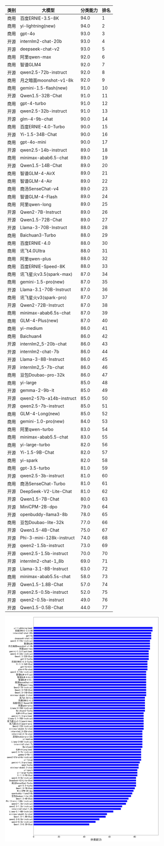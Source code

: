 
| 类别| 大模型                         | 分类能力 | 排名 |
|---|-----------------------------|------|----|
|商用|百度ERNIE-3.5-8K|94.0|1|
|商用|yi-lightning(new)|94.0|2|
|商用|gpt-4o|93.0|3|
|开源|internlm2-chat-20b|93.0|4|
|开源|deepseek-chat-v2|93.0|5|
|商用|阿里qwen-max|92.0|6|
|商用|智谱GLM4|92.0|7|
|开源|qwen2.5-72b-instruct|92.0|8|
|商用|月之暗面moonshot-v1-8k|92.0|9|
|商用|gemini-1.5-flash(new)|91.0|10|
|开源|Qwen1.5-32B-Chat|91.0|11|
|商用|gpt-4-turbo|91.0|12|
|开源|qwen2.5-32b-instruct|91.0|13|
|开源|glm-4-9b-chat|90.0|14|
|商用|百度ERNIE-4.0-Turbo|90.0|15|
|开源|Yi-1.5-34B-Chat|90.0|16|
|商用|gpt-4o-mini|90.0|17|
|开源|qwen2.5-14b-instruct|89.0|18|
|商用|minimax-abab6.5-chat|89.0|19|
|开源|Qwen1.5-14B-Chat|89.0|20|
|商用|智谱GLM-4-AirX|89.0|21|
|商用|智谱GLM-4-Air|89.0|22|
|商用|商汤SenseChat-v4|89.0|23|
|商用|智谱GLM-4-Flash|89.0|24|
|商用|阿里qwen-long|89.0|25|
|开源|Qwen2-7B-Instruct|89.0|26|
|开源|Qwen1.5-72B-Chat|89.0|27|
|开源|Llama-3-70B-Instruct|88.0|28|
|商用|Baichuan3-Turbo|88.0|29|
|商用|百度ERNIE-4.0|88.0|30|
|商用|讯飞4.0Ultra|88.0|31|
|商用|阿里qwen-plus|88.0|32|
|商用|百度ERNIE-Speed-8K|88.0|33|
|商用|讯飞星火v3.5(spark-max)|87.0|34|
|商用|gemini-1.5-pro(new)|87.0|35|
|开源|Llama-3.1-70B-Instruct|87.0|36|
|商用|讯飞星火v3(spark-pro)|87.0|37|
|开源|Qwen2-72B-Instruct|87.0|38|
|商用|minimax-abab6.5s-chat|87.0|39|
|商用|GLM-4-Plus(new)|87.0|40|
|商用|yi-medium|86.0|41|
|商用|Baichuan4|86.0|42|
|开源|internlm2_5-20b-chat|86.0|43|
|开源|internlm2-chat-7b|86.0|44|
|开源|Llama-3-8B-Instruct|86.0|45|
|开源|internlm2_5-7b-chat|86.0|46|
|商用|豆包Doubao-pro-32k|86.0|47|
|商用|yi-large|85.0|48|
|开源|gemma-2-9b-it|85.0|49|
|开源|qwen2-57b-a14b-instruct|85.0|50|
|开源|qwen2.5-7b-instruct|85.0|51|
|商用|GLM-4-Long(new)|85.0|52|
|商用|gemini-1.0-pro(new)|84.0|53|
|商用|阿里qwen-turbo|83.0|54|
|商用|minimax-abab5.5-chat|83.0|55|
|商用|yi-large-turbo|82.0|56|
|开源|Yi-1.5-9B-Chat|82.0|57|
|商用|yi-spark|82.0|58|
|商用|gpt-3.5-turbo|81.0|59|
|开源|qwen2.5-3b-instruct|81.0|60|
|商用|商汤SenseChat-Turbo|81.0|61|
|开源|DeepSeek-V2-Lite-Chat|81.0|62|
|开源|Qwen1.5-7B-Chat|80.0|63|
|开源|MiniCPM-2B-dpo|79.0|64|
|开源|openbuddy-llama3-8b|78.0|65|
|商用|豆包Doubao-lite-32k|77.0|66|
|开源|Qwen1.5-4B-Chat|75.0|67|
|开源|Phi-3-mini-128k-instruct|74.0|68|
|开源|qwen2-1.5b-instruct|73.0|69|
|开源|qwen2.5-1.5b-instruct|70.0|70|
|开源|internlm2-chat-1_8b|69.0|71|
|开源|Llama-3.1-8B-Instruct|63.0|72|
|商用|minimax-abab5.5s-chat|58.0|73|
|开源|Qwen1.5-1.8B-Chat|57.0|74|
|开源|qwen2.5-0.5b-instruct|52.0|75|
|开源|qwen2-0.5b-instruct|49.0|76|
|开源|Qwen1.5-0.5B-Chat|44.0|77|


![lin](../pic/classification.png)
